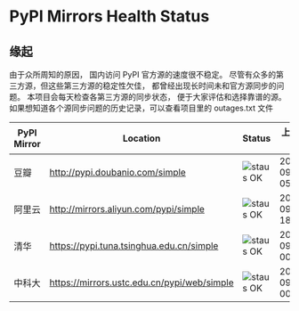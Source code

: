 PyPI Mirrors Health Status
===========================

## 缘起
由于众所周知的原因， 国内访问 PyPI 官方源的速度很不稳定。 尽管有众多的第三方源，但这些第三方源的稳定性欠佳， 都曾经出现长时间未和官方源同步的问题。 本项目会每天检查各第三方源的同步状态， 便于大家评估和选择靠谱的源。
如果想知道各个源同步问题的历史记录，可以查看项目里的 outages.txt 文件

| PyPI Mirror | Location | Status | 上次同步时间 |
| --- | --- | --- | --- |
| 豆瓣 | http://pypi.doubanio.com/simple | ![staus OK](https://img.shields.io/badge/staus-OK-brightgreen.svg?style=for-the-badge) | 2019-09-14 05:40:28 |
| 阿里云 | http://mirrors.aliyun.com/pypi/simple | ![staus OK](https://img.shields.io/badge/staus-OK-brightgreen.svg?style=for-the-badge) | 2019-09-14 18:39:56 |
| 清华 | https://pypi.tuna.tsinghua.edu.cn/simple | ![staus OK](https://img.shields.io/badge/staus-OK-brightgreen.svg?style=for-the-badge) | 2019-09-15 00:45:17 |
| 中科大 | https://mirrors.ustc.edu.cn/pypi/web/simple | ![staus OK](https://img.shields.io/badge/staus-OK-brightgreen.svg?style=for-the-badge) | 2019-09-15 00:45:17 |
